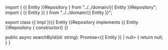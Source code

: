 import { {{ Entity }}Repository } from "../../domain/{{ Entity }}Repository";
import { {{ Entity }} } from "../../domain/{{ Entity }}";

export class {{ Impl }}{{ Entity }}Repository implements {{ Entity }}Repository {
  constructor() {}

  public async searchById(id: string): Promise<{{ Entity }} | null> {
    return null;
  }
}
